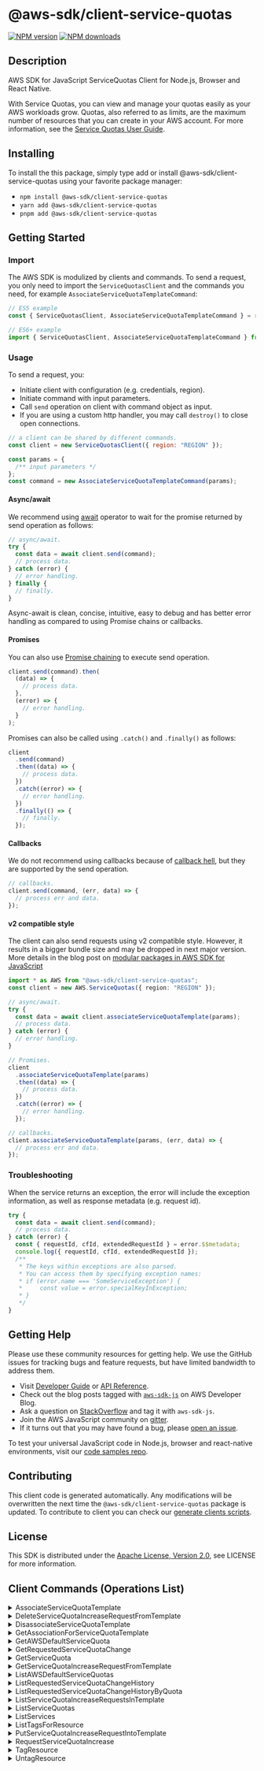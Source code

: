 <!-- generated file, do not edit directly -->

# @aws-sdk/client-service-quotas

[![NPM version](https://img.shields.io/npm/v/@aws-sdk/client-service-quotas/latest.svg)](https://www.npmjs.com/package/@aws-sdk/client-service-quotas)
[![NPM downloads](https://img.shields.io/npm/dm/@aws-sdk/client-service-quotas.svg)](https://www.npmjs.com/package/@aws-sdk/client-service-quotas)

## Description

AWS SDK for JavaScript ServiceQuotas Client for Node.js, Browser and React Native.

<p>With Service Quotas, you can view and manage your quotas easily as your AWS workloads
grow. Quotas, also referred to as limits, are the maximum number of resources that you can
create in your AWS account. For more information, see the <a href="https://docs.aws.amazon.com/servicequotas/latest/userguide/">Service Quotas User Guide</a>.</p>

## Installing

To install the this package, simply type add or install @aws-sdk/client-service-quotas
using your favorite package manager:

- `npm install @aws-sdk/client-service-quotas`
- `yarn add @aws-sdk/client-service-quotas`
- `pnpm add @aws-sdk/client-service-quotas`

## Getting Started

### Import

The AWS SDK is modulized by clients and commands.
To send a request, you only need to import the `ServiceQuotasClient` and
the commands you need, for example `AssociateServiceQuotaTemplateCommand`:

```js
// ES5 example
const { ServiceQuotasClient, AssociateServiceQuotaTemplateCommand } = require("@aws-sdk/client-service-quotas");
```

```ts
// ES6+ example
import { ServiceQuotasClient, AssociateServiceQuotaTemplateCommand } from "@aws-sdk/client-service-quotas";
```

### Usage

To send a request, you:

- Initiate client with configuration (e.g. credentials, region).
- Initiate command with input parameters.
- Call `send` operation on client with command object as input.
- If you are using a custom http handler, you may call `destroy()` to close open connections.

```js
// a client can be shared by different commands.
const client = new ServiceQuotasClient({ region: "REGION" });

const params = {
  /** input parameters */
};
const command = new AssociateServiceQuotaTemplateCommand(params);
```

#### Async/await

We recommend using [await](https://developer.mozilla.org/en-US/docs/Web/JavaScript/Reference/Operators/await)
operator to wait for the promise returned by send operation as follows:

```js
// async/await.
try {
  const data = await client.send(command);
  // process data.
} catch (error) {
  // error handling.
} finally {
  // finally.
}
```

Async-await is clean, concise, intuitive, easy to debug and has better error handling
as compared to using Promise chains or callbacks.

#### Promises

You can also use [Promise chaining](https://developer.mozilla.org/en-US/docs/Web/JavaScript/Guide/Using_promises#chaining)
to execute send operation.

```js
client.send(command).then(
  (data) => {
    // process data.
  },
  (error) => {
    // error handling.
  }
);
```

Promises can also be called using `.catch()` and `.finally()` as follows:

```js
client
  .send(command)
  .then((data) => {
    // process data.
  })
  .catch((error) => {
    // error handling.
  })
  .finally(() => {
    // finally.
  });
```

#### Callbacks

We do not recommend using callbacks because of [callback hell](http://callbackhell.com/),
but they are supported by the send operation.

```js
// callbacks.
client.send(command, (err, data) => {
  // process err and data.
});
```

#### v2 compatible style

The client can also send requests using v2 compatible style.
However, it results in a bigger bundle size and may be dropped in next major version. More details in the blog post
on [modular packages in AWS SDK for JavaScript](https://aws.amazon.com/blogs/developer/modular-packages-in-aws-sdk-for-javascript/)

```ts
import * as AWS from "@aws-sdk/client-service-quotas";
const client = new AWS.ServiceQuotas({ region: "REGION" });

// async/await.
try {
  const data = await client.associateServiceQuotaTemplate(params);
  // process data.
} catch (error) {
  // error handling.
}

// Promises.
client
  .associateServiceQuotaTemplate(params)
  .then((data) => {
    // process data.
  })
  .catch((error) => {
    // error handling.
  });

// callbacks.
client.associateServiceQuotaTemplate(params, (err, data) => {
  // process err and data.
});
```

### Troubleshooting

When the service returns an exception, the error will include the exception information,
as well as response metadata (e.g. request id).

```js
try {
  const data = await client.send(command);
  // process data.
} catch (error) {
  const { requestId, cfId, extendedRequestId } = error.$$metadata;
  console.log({ requestId, cfId, extendedRequestId });
  /**
   * The keys within exceptions are also parsed.
   * You can access them by specifying exception names:
   * if (error.name === 'SomeServiceException') {
   *     const value = error.specialKeyInException;
   * }
   */
}
```

## Getting Help

Please use these community resources for getting help.
We use the GitHub issues for tracking bugs and feature requests, but have limited bandwidth to address them.

- Visit [Developer Guide](https://docs.aws.amazon.com/sdk-for-javascript/v3/developer-guide/welcome.html)
  or [API Reference](https://docs.aws.amazon.com/AWSJavaScriptSDK/v3/latest/index.html).
- Check out the blog posts tagged with [`aws-sdk-js`](https://aws.amazon.com/blogs/developer/tag/aws-sdk-js/)
  on AWS Developer Blog.
- Ask a question on [StackOverflow](https://stackoverflow.com/questions/tagged/aws-sdk-js) and tag it with `aws-sdk-js`.
- Join the AWS JavaScript community on [gitter](https://gitter.im/aws/aws-sdk-js-v3).
- If it turns out that you may have found a bug, please [open an issue](https://github.com/aws/aws-sdk-js-v3/issues/new/choose).

To test your universal JavaScript code in Node.js, browser and react-native environments,
visit our [code samples repo](https://github.com/aws-samples/aws-sdk-js-tests).

## Contributing

This client code is generated automatically. Any modifications will be overwritten the next time the `@aws-sdk/client-service-quotas` package is updated.
To contribute to client you can check our [generate clients scripts](https://github.com/aws/aws-sdk-js-v3/tree/main/scripts/generate-clients).

## License

This SDK is distributed under the
[Apache License, Version 2.0](http://www.apache.org/licenses/LICENSE-2.0),
see LICENSE for more information.

## Client Commands (Operations List)

<details>
<summary>
AssociateServiceQuotaTemplate
</summary>

[Command API Reference](https://docs.aws.amazon.com/AWSJavaScriptSDK/v3/latest/clients/client-service-quotas/classes/associateservicequotatemplatecommand.html) / [Input](https://docs.aws.amazon.com/AWSJavaScriptSDK/v3/latest/clients/client-service-quotas/interfaces/associateservicequotatemplatecommandinput.html) / [Output](https://docs.aws.amazon.com/AWSJavaScriptSDK/v3/latest/clients/client-service-quotas/interfaces/associateservicequotatemplatecommandoutput.html)

</details>
<details>
<summary>
DeleteServiceQuotaIncreaseRequestFromTemplate
</summary>

[Command API Reference](https://docs.aws.amazon.com/AWSJavaScriptSDK/v3/latest/clients/client-service-quotas/classes/deleteservicequotaincreaserequestfromtemplatecommand.html) / [Input](https://docs.aws.amazon.com/AWSJavaScriptSDK/v3/latest/clients/client-service-quotas/interfaces/deleteservicequotaincreaserequestfromtemplatecommandinput.html) / [Output](https://docs.aws.amazon.com/AWSJavaScriptSDK/v3/latest/clients/client-service-quotas/interfaces/deleteservicequotaincreaserequestfromtemplatecommandoutput.html)

</details>
<details>
<summary>
DisassociateServiceQuotaTemplate
</summary>

[Command API Reference](https://docs.aws.amazon.com/AWSJavaScriptSDK/v3/latest/clients/client-service-quotas/classes/disassociateservicequotatemplatecommand.html) / [Input](https://docs.aws.amazon.com/AWSJavaScriptSDK/v3/latest/clients/client-service-quotas/interfaces/disassociateservicequotatemplatecommandinput.html) / [Output](https://docs.aws.amazon.com/AWSJavaScriptSDK/v3/latest/clients/client-service-quotas/interfaces/disassociateservicequotatemplatecommandoutput.html)

</details>
<details>
<summary>
GetAssociationForServiceQuotaTemplate
</summary>

[Command API Reference](https://docs.aws.amazon.com/AWSJavaScriptSDK/v3/latest/clients/client-service-quotas/classes/getassociationforservicequotatemplatecommand.html) / [Input](https://docs.aws.amazon.com/AWSJavaScriptSDK/v3/latest/clients/client-service-quotas/interfaces/getassociationforservicequotatemplatecommandinput.html) / [Output](https://docs.aws.amazon.com/AWSJavaScriptSDK/v3/latest/clients/client-service-quotas/interfaces/getassociationforservicequotatemplatecommandoutput.html)

</details>
<details>
<summary>
GetAWSDefaultServiceQuota
</summary>

[Command API Reference](https://docs.aws.amazon.com/AWSJavaScriptSDK/v3/latest/clients/client-service-quotas/classes/getawsdefaultservicequotacommand.html) / [Input](https://docs.aws.amazon.com/AWSJavaScriptSDK/v3/latest/clients/client-service-quotas/interfaces/getawsdefaultservicequotacommandinput.html) / [Output](https://docs.aws.amazon.com/AWSJavaScriptSDK/v3/latest/clients/client-service-quotas/interfaces/getawsdefaultservicequotacommandoutput.html)

</details>
<details>
<summary>
GetRequestedServiceQuotaChange
</summary>

[Command API Reference](https://docs.aws.amazon.com/AWSJavaScriptSDK/v3/latest/clients/client-service-quotas/classes/getrequestedservicequotachangecommand.html) / [Input](https://docs.aws.amazon.com/AWSJavaScriptSDK/v3/latest/clients/client-service-quotas/interfaces/getrequestedservicequotachangecommandinput.html) / [Output](https://docs.aws.amazon.com/AWSJavaScriptSDK/v3/latest/clients/client-service-quotas/interfaces/getrequestedservicequotachangecommandoutput.html)

</details>
<details>
<summary>
GetServiceQuota
</summary>

[Command API Reference](https://docs.aws.amazon.com/AWSJavaScriptSDK/v3/latest/clients/client-service-quotas/classes/getservicequotacommand.html) / [Input](https://docs.aws.amazon.com/AWSJavaScriptSDK/v3/latest/clients/client-service-quotas/interfaces/getservicequotacommandinput.html) / [Output](https://docs.aws.amazon.com/AWSJavaScriptSDK/v3/latest/clients/client-service-quotas/interfaces/getservicequotacommandoutput.html)

</details>
<details>
<summary>
GetServiceQuotaIncreaseRequestFromTemplate
</summary>

[Command API Reference](https://docs.aws.amazon.com/AWSJavaScriptSDK/v3/latest/clients/client-service-quotas/classes/getservicequotaincreaserequestfromtemplatecommand.html) / [Input](https://docs.aws.amazon.com/AWSJavaScriptSDK/v3/latest/clients/client-service-quotas/interfaces/getservicequotaincreaserequestfromtemplatecommandinput.html) / [Output](https://docs.aws.amazon.com/AWSJavaScriptSDK/v3/latest/clients/client-service-quotas/interfaces/getservicequotaincreaserequestfromtemplatecommandoutput.html)

</details>
<details>
<summary>
ListAWSDefaultServiceQuotas
</summary>

[Command API Reference](https://docs.aws.amazon.com/AWSJavaScriptSDK/v3/latest/clients/client-service-quotas/classes/listawsdefaultservicequotascommand.html) / [Input](https://docs.aws.amazon.com/AWSJavaScriptSDK/v3/latest/clients/client-service-quotas/interfaces/listawsdefaultservicequotascommandinput.html) / [Output](https://docs.aws.amazon.com/AWSJavaScriptSDK/v3/latest/clients/client-service-quotas/interfaces/listawsdefaultservicequotascommandoutput.html)

</details>
<details>
<summary>
ListRequestedServiceQuotaChangeHistory
</summary>

[Command API Reference](https://docs.aws.amazon.com/AWSJavaScriptSDK/v3/latest/clients/client-service-quotas/classes/listrequestedservicequotachangehistorycommand.html) / [Input](https://docs.aws.amazon.com/AWSJavaScriptSDK/v3/latest/clients/client-service-quotas/interfaces/listrequestedservicequotachangehistorycommandinput.html) / [Output](https://docs.aws.amazon.com/AWSJavaScriptSDK/v3/latest/clients/client-service-quotas/interfaces/listrequestedservicequotachangehistorycommandoutput.html)

</details>
<details>
<summary>
ListRequestedServiceQuotaChangeHistoryByQuota
</summary>

[Command API Reference](https://docs.aws.amazon.com/AWSJavaScriptSDK/v3/latest/clients/client-service-quotas/classes/listrequestedservicequotachangehistorybyquotacommand.html) / [Input](https://docs.aws.amazon.com/AWSJavaScriptSDK/v3/latest/clients/client-service-quotas/interfaces/listrequestedservicequotachangehistorybyquotacommandinput.html) / [Output](https://docs.aws.amazon.com/AWSJavaScriptSDK/v3/latest/clients/client-service-quotas/interfaces/listrequestedservicequotachangehistorybyquotacommandoutput.html)

</details>
<details>
<summary>
ListServiceQuotaIncreaseRequestsInTemplate
</summary>

[Command API Reference](https://docs.aws.amazon.com/AWSJavaScriptSDK/v3/latest/clients/client-service-quotas/classes/listservicequotaincreaserequestsintemplatecommand.html) / [Input](https://docs.aws.amazon.com/AWSJavaScriptSDK/v3/latest/clients/client-service-quotas/interfaces/listservicequotaincreaserequestsintemplatecommandinput.html) / [Output](https://docs.aws.amazon.com/AWSJavaScriptSDK/v3/latest/clients/client-service-quotas/interfaces/listservicequotaincreaserequestsintemplatecommandoutput.html)

</details>
<details>
<summary>
ListServiceQuotas
</summary>

[Command API Reference](https://docs.aws.amazon.com/AWSJavaScriptSDK/v3/latest/clients/client-service-quotas/classes/listservicequotascommand.html) / [Input](https://docs.aws.amazon.com/AWSJavaScriptSDK/v3/latest/clients/client-service-quotas/interfaces/listservicequotascommandinput.html) / [Output](https://docs.aws.amazon.com/AWSJavaScriptSDK/v3/latest/clients/client-service-quotas/interfaces/listservicequotascommandoutput.html)

</details>
<details>
<summary>
ListServices
</summary>

[Command API Reference](https://docs.aws.amazon.com/AWSJavaScriptSDK/v3/latest/clients/client-service-quotas/classes/listservicescommand.html) / [Input](https://docs.aws.amazon.com/AWSJavaScriptSDK/v3/latest/clients/client-service-quotas/interfaces/listservicescommandinput.html) / [Output](https://docs.aws.amazon.com/AWSJavaScriptSDK/v3/latest/clients/client-service-quotas/interfaces/listservicescommandoutput.html)

</details>
<details>
<summary>
ListTagsForResource
</summary>

[Command API Reference](https://docs.aws.amazon.com/AWSJavaScriptSDK/v3/latest/clients/client-service-quotas/classes/listtagsforresourcecommand.html) / [Input](https://docs.aws.amazon.com/AWSJavaScriptSDK/v3/latest/clients/client-service-quotas/interfaces/listtagsforresourcecommandinput.html) / [Output](https://docs.aws.amazon.com/AWSJavaScriptSDK/v3/latest/clients/client-service-quotas/interfaces/listtagsforresourcecommandoutput.html)

</details>
<details>
<summary>
PutServiceQuotaIncreaseRequestIntoTemplate
</summary>

[Command API Reference](https://docs.aws.amazon.com/AWSJavaScriptSDK/v3/latest/clients/client-service-quotas/classes/putservicequotaincreaserequestintotemplatecommand.html) / [Input](https://docs.aws.amazon.com/AWSJavaScriptSDK/v3/latest/clients/client-service-quotas/interfaces/putservicequotaincreaserequestintotemplatecommandinput.html) / [Output](https://docs.aws.amazon.com/AWSJavaScriptSDK/v3/latest/clients/client-service-quotas/interfaces/putservicequotaincreaserequestintotemplatecommandoutput.html)

</details>
<details>
<summary>
RequestServiceQuotaIncrease
</summary>

[Command API Reference](https://docs.aws.amazon.com/AWSJavaScriptSDK/v3/latest/clients/client-service-quotas/classes/requestservicequotaincreasecommand.html) / [Input](https://docs.aws.amazon.com/AWSJavaScriptSDK/v3/latest/clients/client-service-quotas/interfaces/requestservicequotaincreasecommandinput.html) / [Output](https://docs.aws.amazon.com/AWSJavaScriptSDK/v3/latest/clients/client-service-quotas/interfaces/requestservicequotaincreasecommandoutput.html)

</details>
<details>
<summary>
TagResource
</summary>

[Command API Reference](https://docs.aws.amazon.com/AWSJavaScriptSDK/v3/latest/clients/client-service-quotas/classes/tagresourcecommand.html) / [Input](https://docs.aws.amazon.com/AWSJavaScriptSDK/v3/latest/clients/client-service-quotas/interfaces/tagresourcecommandinput.html) / [Output](https://docs.aws.amazon.com/AWSJavaScriptSDK/v3/latest/clients/client-service-quotas/interfaces/tagresourcecommandoutput.html)

</details>
<details>
<summary>
UntagResource
</summary>

[Command API Reference](https://docs.aws.amazon.com/AWSJavaScriptSDK/v3/latest/clients/client-service-quotas/classes/untagresourcecommand.html) / [Input](https://docs.aws.amazon.com/AWSJavaScriptSDK/v3/latest/clients/client-service-quotas/interfaces/untagresourcecommandinput.html) / [Output](https://docs.aws.amazon.com/AWSJavaScriptSDK/v3/latest/clients/client-service-quotas/interfaces/untagresourcecommandoutput.html)

</details>
